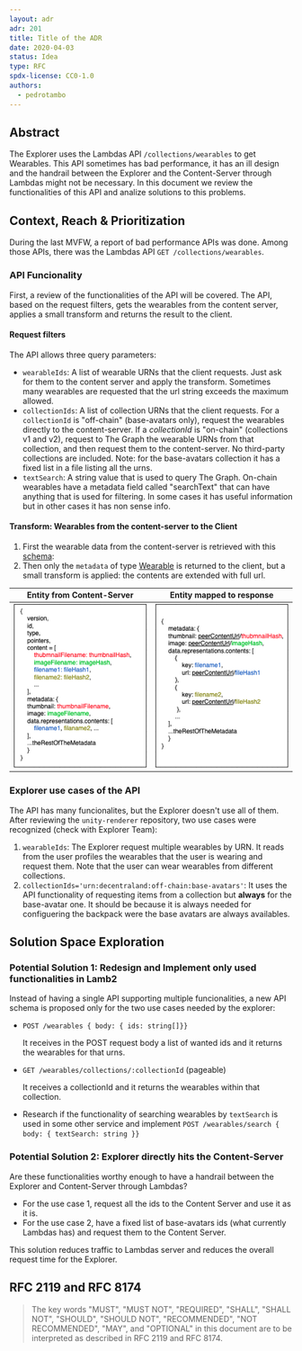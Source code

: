 ```yaml
---
layout: adr
adr: 201
title: Title of the ADR
date: 2020-04-03
status: Idea
type: RFC
spdx-license: CC0-1.0
authors:
  - pedrotambo
---
```


## Abstract

The Explorer uses the Lambdas API `/collections/wearables` to get Wearables. This API sometimes has bad performance, it has an ill design and the handrail between the Explorer and the Content-Server through Lambdas might not be necessary. In this document we review the functionalities of this API and analize solutions to this problems. 

## Context, Reach & Prioritization

During the last MVFW, a report of bad performance APIs was done. Among those APIs, there was the Lambdas API `GET /collections/wearables`.

### API Funcionality
First, a review of the functionalities of the API will be covered. The API, based on the request filters, gets the wearables from the content server, applies a small transform and returns the result to the client.

#### Request filters
The API allows three query parameters:

- `wearableIds`: A list of wearable URNs that the client requests. Just ask for them to the content server and apply the transform. Sometimes many wearables are requested that the url string exceeds the maximum allowed.
- `collectionIds`: A list of collection URNs that the client requests. For a `collectionId` is "off-chain" (base-avatars only), request the wearables directly to the content-server. If a *collectionId* is "on-chain" (collections v1 and v2), request to The Graph the wearable URNs from that collection, and then request them to the content-server. No third-party collections are included. Note: for the base-avatars collection it has a fixed list in a file listing all the urns.
- `textSearch`: A string value that is used to query The Graph. On-chain wearables have a metadata field called "searchText" that can have anything that is used for filtering. In some cases it has useful information but in other cases it has non sense info.

#### Transform: Wearables from the content-server to the Client

1. First the wearable data from the content-server is retrieved with this [schema](https://github.com/decentraland/schemas/blob/main/src/platform/entity.ts#L28-L37):
2. Then only the `metadata` of type [Wearable](https://github.com/decentraland/schemas/blob/main/src/platform/item/wearable/wearable.ts#L18-L26) is returned to the client, but a small transform is applied: the contents are extended with full url.

 
| Entity from Content-Server | Entity mapped to response |
| --- | --- |
| ![Entity](../public/resources/ADR-201/entiy_from_content-server.png) | ![Entity](../public/resources/ADR-201/entity_mapped_to_metadata.png) |


### Explorer use cases of the API
The API has many funcionalites, but the Explorer doesn't use all of them. After reviewing the `unity-renderer` repository, two use cases were recognized (check with Explorer Team): 
1. `wearableIds`: The Explorer request multiple wearables by URN. It reads from the user profiles the wearables that the user is wearing and request them. Note that the user can wear wearables from different collections.
2. `collectionIds='urn:decentraland:off-chain:base-avatars'`: It uses the API functionality of requesting items from a collection but **always** for the base-avatar one. It should be because it is always needed for configuering the backpack were the base avatars are always availables.


## Solution Space Exploration

### Potential Solution 1: Redesign and Implement only used functionalities in Lamb2

Instead of having a single API supporting multiple funcionalities, a new API schema is proposed only for the two use cases needed by the explorer:
- `POST /wearables { body: { ids: string[]}}`

  It receives in the POST request body a list of wanted ids and it returns the wearables for that urns.

- `GET /wearables/collections/:collectionId` (pageable)
  
  It receives a collectionId and it returns the wearables within that collection.

- Research if the functionality of searching wearables by `textSearch` is used in some other service and implement `POST /wearables/search { body: { textSearch: string }}`


### Potential Solution 2: Explorer directly hits the Content-Server

Are these functionalities worthy enough to have a handrail between the Explorer and Content-Server through Lambdas?
- For the use case 1, request all the ids to the Content Server and use it as it is.
- For the use case 2, have a fixed list of base-avatars ids (what currently Lambdas has) and request them to the Content Server.

This solution reduces traffic to Lambdas server and reduces the overall request time for the Explorer.


## RFC 2119 and RFC 8174

> The key words "MUST", "MUST NOT", "REQUIRED", "SHALL", "SHALL NOT", "SHOULD", "SHOULD NOT", "RECOMMENDED", "NOT RECOMMENDED", "MAY", and "OPTIONAL" in this document are to be interpreted as described in RFC 2119 and RFC 8174.
